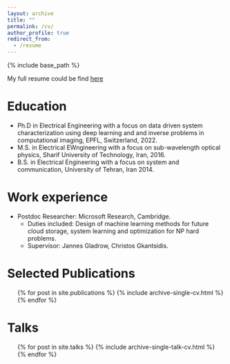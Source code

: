 ```yaml
---
layout: archive
title: ""
permalink: /cv/
author_profile: true
redirect_from:
  - /resume
---
```


{% include base_path %}

My full resume could be find [here](../images/cv__updated_.pdf)

Education
======
* Ph.D in Electrical Engineering with a focus on data driven system characterization using deep learning and and inverse problems in computational imaging, EPFL, Switzerland, 2022.
* M.S. in Electrical EWngineering with a focus on sub-wavelength optical physics, Sharif University of Technology, Iran, 2016.
* B.S. in Electrical Engineering with a focus on system and communication, University of Tehran, Iran 2014.

Work experience
======
* Postdoc Researcher: Microsoft Research, Cambridge.
  * Duties included: Design of machine learning methods for future cloud storage, system learning and optimization for NP hard problems.
  * Supervisor: Jannes Gladrow, Christos Gkantsidis.

Selected Publications
======
  <ul>{% for post in site.publications %}
    {% include archive-single-cv.html %}
  {% endfor %}</ul>
  
Talks
======
  <ul>{% for post in site.talks %}
    {% include archive-single-talk-cv.html %}
  {% endfor %}</ul>
  
  
